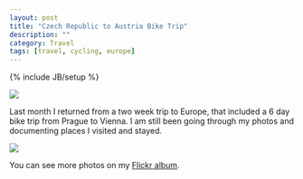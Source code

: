 ```yaml
---
layout: post
title: "Czech Republic to Austria Bike Trip"
description: ""
category: Travel
tags: [travel, cycling, europe]
---
```

{% include JB/setup %}

<img src = "{{ site.url }}/assets/czechrepublictoaustria/StadtMelkSmall.jpg" style="max-width: 600px" />

Last month I returned from a two week trip to Europe, that included a 6 day bike trip from Prague to Vienna.
I am still been going through my photos and documenting places I visited and stayed.

<img src = "{{ site.url }}/assets/czechrepublictoaustria/PragueToViennaSmall.jpg" style="max-width: 600px" />

You can see more photos on my <a href="https://www.flickr.com/photos/eberry/sets/72157644726187070/">Flickr album</a>.
